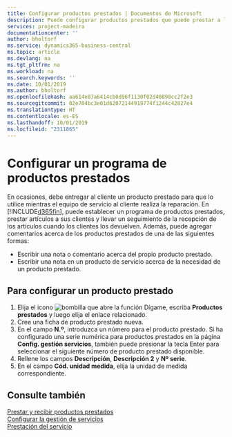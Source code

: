 ```yaml
---
title: Configurar productos prestados | Documentos de Microsoft
description: Puede configurar productos prestados que puede prestar a los clientes para reemplazar productos de servicio mientras están en servicio.
services: project-madeira
documentationcenter: ''
author: bholtorf
ms.service: dynamics365-business-central
ms.topic: article
ms.devlang: na
ms.tgt_pltfrm: na
ms.workload: na
ms.search.keywords: ''
ms.date: 10/01/2019
ms.author: bholtorf
ms.openlocfilehash: aa614e87a6414cb0d96f1130f02d40898cc2f2e3
ms.sourcegitcommit: 02e704bc3e01d62072144919774f1244c42827e4
ms.translationtype: HT
ms.contentlocale: es-ES
ms.lasthandoff: 10/01/2019
ms.locfileid: "2311865"
---
```

# <a name="set-up-a-loaner-program"></a>Configurar un programa de productos prestados
En ocasiones, debe entregar al cliente un producto prestado para que lo utilice mientras el equipo de servicio al cliente realiza la reparación. En [!INCLUDE[d365fin](includes/d365fin_md.md)], puede establecer un programa de productos prestados, prestar artículos a sus clientes y llevar un seguimiento de la recepción de los artículos cuando los clientes los devuelven. Además, puede agregar comentarios acerca de los productos prestados de una de las siguientes formas:  
  
* Escribir una nota o comentario acerca del propio producto prestado.  
* Escribir una nota en un producto de servicio acerca de la necesidad de un producto prestado.  

## <a name="to-set-up-a-loaner"></a>Para configurar un producto prestado  
1. Elija el icono ![bombilla que abre la función Dígame](media/ui-search/search_small.png "Dígame que desea hacer"), escriba **Productos prestados** y luego elija el enlace relacionado.  
2. Cree una ficha de producto prestado nueva. 
3. En el campo **N.º**, introduzca un número para el producto prestado. Si ha configurado una serie numérica para productos prestados en la página **Config. gestión servicios**, también puede presionar la tecla Enter para seleccionar el siguiente número de producto prestado disponible.  
4. Rellene los campos **Descripción**, **Descripción 2** y **Nº serie**.  
5. En el campo **Cód. unidad medida**, elija la unidad de medida correspondiente.  
  
## <a name="see-also"></a>Consulte también
[Prestar y recibir productos prestados](service-how-to-lend-receive-loaners.md)  
[Configurar la gestión de servicios](service-setup-service.md)  
[Prestación del servicio](service-deliver-service.md)  

